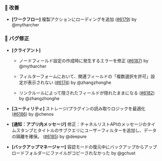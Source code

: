 ### 🚀 改善

- **[ワークフロー]** 複製アクションにローディングを追加 ([#6179](https://github.com/nocobase/nocobase/pull/6179)) by @mytharcher

### 🐛 バグ修正

- **[クライアント]**
  - ノードフィールド設定の作成時に発生するエラーを修正 ([#6187](https://github.com/nocobase/nocobase/pull/6187)) by @mytharcher

  - フィルターフォームにおいて、関連フィールドの「複数選択を許可」設定が表示されない ([#6174](https://github.com/nocobase/nocobase/pull/6174)) by @zhangzhonghe

  - リンクルールによって隠されたフィールドが隠れたままになる ([#6182](https://github.com/nocobase/nocobase/pull/6182)) by @zhangzhonghe

- **[ユーティリティ]** ストレージ/プラグインの読み取りロジックを最適化 ([#6186](https://github.com/nocobase/nocobase/pull/6186)) by @chenos

- **[通知：アプリ内メッセージ]** 修正：チャネルリストAPIのメッセージのタイムスタンプとタイトルのサブクエリにユーザーフィルターを追加し、データの隔離を確保。 ([#6185](https://github.com/nocobase/nocobase/pull/6185)) by @deepure

- **[バックアップマネージャー]** 容認モードの復元中にバックアップからアップロードフォルダーにファイルがコピーされなかった by @gchust